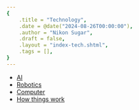 ```yaml
---
{
    .title = "Technology",
    .date = @date("2024-08-26T00:00:00"),
    .author = "Nikon Sugar",
    .draft = false,
    .layout = "index-tech.shtml",
    .tags = [],
}  
--- 
```


- [AI](/tech/AI)
- [Robotics](/tech/robotics)
- [Computer](/tech/computer)
- [How things work](/tech/how-things-work)

